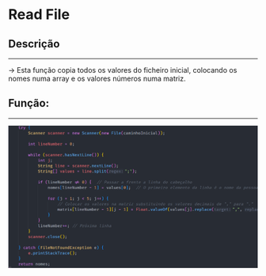 # Read File

## Descrição ##
-------------------------
-> Esta função copia todos os valores do ficheiro inicial, colocando os nomes numa array e os valores números numa matriz.


## Função: ##
-------------------------
![readFile](../Imagens/readFile.png)
